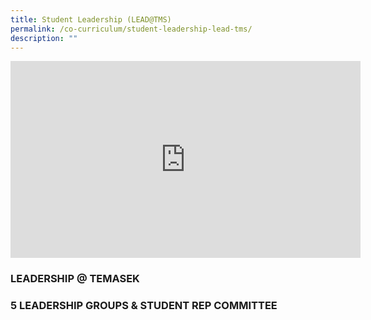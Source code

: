 ```yaml
---
title: Student Leadership (LEAD@TMS)
permalink: /co-curriculum/student-leadership-lead-tms/
description: ""
---
```

<iframe width="560" height="315" src="https://www.youtube.com/embed/m3sv6I_7mAw" title="YouTube video player" frameborder="0" allow="accelerometer; autoplay; clipboard-write; encrypted-media; gyroscope; picture-in-picture" allowfullscreen=""></iframe>

### LEADERSHIP @ TEMASEK

### 5 LEADERSHIP GROUPS &amp; STUDENT REP COMMITTEE

